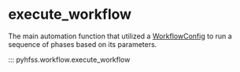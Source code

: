 # execute_workflow

The main automation function that utilized a [WorkflowConfig](workflow_config.md)
to run a sequence of phases based on its parameters. 

::: pyhfss.workflow.execute_workflow
